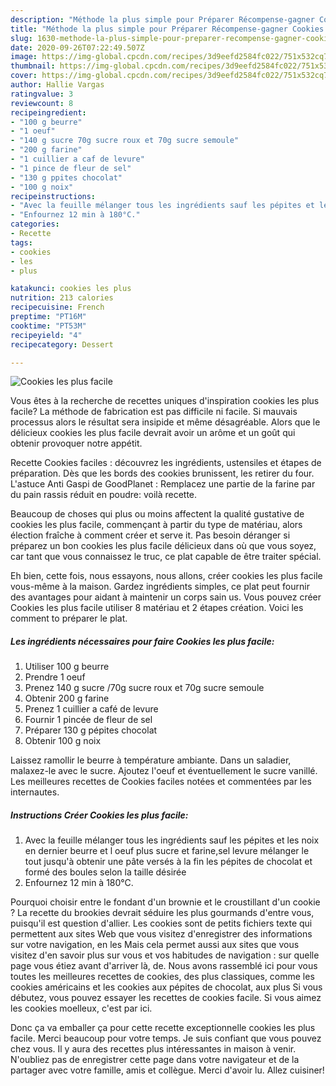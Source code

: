 ```yaml
---
description: "Méthode la plus simple pour Préparer Récompense-gagner Cookies les plus facile"
title: "Méthode la plus simple pour Préparer Récompense-gagner Cookies les plus facile"
slug: 1630-methode-la-plus-simple-pour-preparer-recompense-gagner-cookies-les-plus-facile
date: 2020-09-26T07:22:49.507Z
image: https://img-global.cpcdn.com/recipes/3d9eefd2584fc022/751x532cq70/cookies-les-plus-facile-photo-principale-de-la-recette.jpg
thumbnail: https://img-global.cpcdn.com/recipes/3d9eefd2584fc022/751x532cq70/cookies-les-plus-facile-photo-principale-de-la-recette.jpg
cover: https://img-global.cpcdn.com/recipes/3d9eefd2584fc022/751x532cq70/cookies-les-plus-facile-photo-principale-de-la-recette.jpg
author: Hallie Vargas
ratingvalue: 3
reviewcount: 8
recipeingredient:
- "100 g beurre"
- "1 oeuf"
- "140 g sucre 70g sucre roux et 70g sucre semoule"
- "200 g farine"
- "1 cuillier a caf de levure"
- "1 pince de fleur de sel"
- "130 g ppites chocolat"
- "100 g noix"
recipeinstructions:
- "Avec la feuille mélanger tous les ingrédients sauf les pépites et les noix en dernier beurre et l oeuf plus sucre et farine,sel levure mélanger le tout jusqu&#39;à obtenir une pâte versés à la fin les pépites de chocolat et formé des boules selon la taille désirée"
- "Enfournez 12 min à 180°C."
categories:
- Recette
tags:
- cookies
- les
- plus

katakunci: cookies les plus 
nutrition: 213 calories
recipecuisine: French
preptime: "PT16M"
cooktime: "PT53M"
recipeyield: "4"
recipecategory: Dessert

---
```



![Cookies les plus facile](https://img-global.cpcdn.com/recipes/3d9eefd2584fc022/751x532cq70/cookies-les-plus-facile-photo-principale-de-la-recette.jpg)

Vous êtes à la recherche de recettes uniques d'inspiration cookies les plus facile? La méthode de fabrication est pas difficile ni facile. Si mauvais processus alors le résultat sera insipide et même désagréable. Alors que le délicieux cookies les plus facile devrait avoir un arôme et un goût qui obtenir provoquer notre appétit.

Recette Cookies faciles : découvrez les ingrédients, ustensiles et étapes de préparation. Dès que les bords des cookies brunissent, les retirer du four. L&#39;astuce Anti Gaspi de GoodPlanet : Remplacez une partie de la farine par du pain rassis réduit en poudre: voilà recette.

Beaucoup de choses qui plus ou moins affectent la qualité gustative de cookies les plus facile, commençant à partir du type de matériau, alors élection fraîche à comment créer et serve it. Pas besoin déranger si préparez un bon cookies les plus facile délicieux dans où que vous soyez, car tant que vous connaissez le truc, ce plat capable de être traiter spécial.


Eh bien, cette fois, nous essayons, nous allons, créer cookies les plus facile vous-même à la maison. Gardez ingrédients simples, ce plat peut fournir des avantages pour aidant à maintenir un corps sain us. Vous pouvez créer Cookies les plus facile utiliser 8 matériau et 2 étapes création. Voici les comment to préparer le plat.

<!--inarticleads1-->

##### Les ingrédients nécessaires pour faire Cookies les plus facile:

1. Utiliser 100 g beurre
1. Prendre 1 oeuf
1. Prenez 140 g sucre /70g sucre roux et 70g sucre semoule
1. Obtenir 200 g farine
1. Prenez 1 cuillier a café de levure
1. Fournir 1 pincée de fleur de sel
1. Préparer 130 g pépites chocolat
1. Obtenir 100 g noix


Laissez ramollir le beurre à température ambiante. Dans un saladier, malaxez-le avec le sucre. Ajoutez l&#39;oeuf et éventuellement le sucre vanillé. Les meilleures recettes de Cookies faciles notées et commentées par les internautes. 

<!--inarticleads2-->

##### Instructions Créer Cookies les plus facile:

1. Avec la feuille mélanger tous les ingrédients sauf les pépites et les noix en dernier beurre et l oeuf plus sucre et farine,sel levure mélanger le tout jusqu&#39;à obtenir une pâte versés à la fin les pépites de chocolat et formé des boules selon la taille désirée
1. Enfournez 12 min à 180°C.


Pourquoi choisir entre le fondant d&#39;un brownie et le croustillant d&#39;un cookie ? La recette du brookies devrait séduire les plus gourmands d&#39;entre vous, puisqu&#39;il est question d&#39;allier. Les cookies sont de petits fichiers texte qui permettent aux sites Web que vous visitez d&#39;enregistrer des informations sur votre navigation, en les Mais cela permet aussi aux sites que vous visitez d&#39;en savoir plus sur vous et vos habitudes de navigation : sur quelle page vous étiez avant d&#39;arriver là, de. Nous avons rassemblé ici pour vous toutes les meilleures recettes de cookies, des plus classiques, comme les cookies américains et les cookies aux pépites de chocolat, aux plus Si vous débutez, vous pouvez essayer les recettes de cookies facile. Si vous aimez les cookies moelleux, c&#39;est par ici. 


Donc ça va emballer ça pour cette recette exceptionnelle cookies les plus facile. Merci beaucoup pour votre temps. Je suis confiant que vous pouvez chez vous. Il y aura des recettes plus  intéressantes in maison à venir. N'oubliez pas de enregistrer cette page dans votre navigateur et de la partager avec votre famille, amis et collègue. Merci d'avoir lu. Allez cuisiner!
